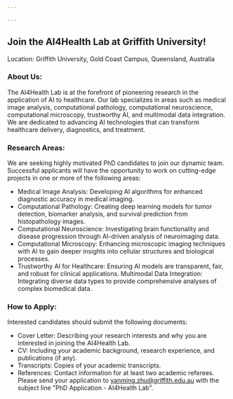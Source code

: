 ```yaml
---

---
```


## Join the AI4Health Lab at Griffith University!

Location: Griffith University, Gold Coast Campus, Queensland, Australia

### About Us:

The AI4Health Lab is at the forefront of pioneering research in the application of AI to 
healthcare. Our lab specializes in areas such as medical image analysis, computational pathology, computational neuroscience, computational microscopy, trustworthy AI, and multimodal data integration. We are dedicated to advancing AI technologies that can transform healthcare delivery, diagnostics, and treatment.
  

### Research Areas:

We are seeking highly motivated PhD candidates to join our dynamic team. Successful applicants will have the opportunity to work on cutting-edge projects in one or more of the following areas:

- Medical Image Analysis: Developing AI algorithms for enhanced diagnostic accuracy in medical imaging.
- Computational Pathology: Creating deep learning models for tumor detection, biomarker analysis, and survival 
  prediction from histopathology images.
- Computational Neuroscience: Investigating brain functionality and disease progression through AI-driven analysis of 
  neuroimaging data.
- Computational Microscopy: Enhancing microscopic imaging techniques with AI to gain deeper insights into cellular 
  structures and biological processes.
- Trustworthy AI for Healthcare: Ensuring AI models are transparent, fair, and robust for clinical applications.
Multimodal Data Integration: Integrating diverse data types to provide comprehensive analyses of complex biomedical 
  data.

### How to Apply:

Interested candidates should submit the following documents:

- Cover Letter: Describing your research interests and why you are interested in joining the AI4Health Lab.
- CV: Including your academic background, research experience, and publications (if any).
- Transcripts: Copies of your academic transcripts.
- References: Contact information for at least two academic referees.
Please send your application to [yanming.zhu@griffith.edu.au](yanming.zhu@griffith.edu.au) with the subject line 
  "PhD Application - AI4Health Lab".
